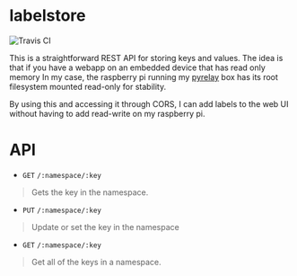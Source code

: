 # labelstore

![Travis CI](https://travis-ci.org/joshgordon/labelstore.svg?branch=master)

This is a straightforward REST API for storing keys and values. The idea
is that if you have a webapp on an embedded device that has read only memory
In my case, the raspberry pi running my 
[pyrelay](https://github.com/joshgordon/pyRelay)  box has its root
filesystem mounted read-only for stability. 

By using this and accessing it through CORS, I can add labels to the web UI
without having to add read-write on my raspberry pi. 

# API

* `GET` `/:namespace/:key`
> Gets the key in the namespace.

* `PUT` `/:namespace/:key`
> Update or set the key in the namespace

* `GET` `/:namespace/:key`
> Get all of the keys in a namespace.

